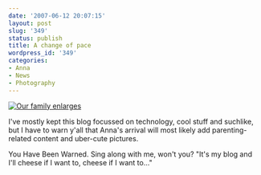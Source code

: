 ```yaml
---
date: '2007-06-12 20:07:15'
layout: post
slug: '349'
status: publish
title: A change of pace
wordpress_id: '349'
categories:
- Anna
- News
- Photography
---
```



[
![Our family enlarges](http://www.phfactor.net/wp-pics/ze-new-deal.JPG)
](http://www.phfactor.net/pics/annas-birth/)

I've mostly kept this blog focussed on technology, cool stuff and suchlike, but I have to warn y'all that Anna's arrival will most likely add parenting-related content and uber-cute pictures.

You Have Been Warned. Sing along with me, won't you? "It's my blog and I'll cheese if I want to, cheese if I want to..."


